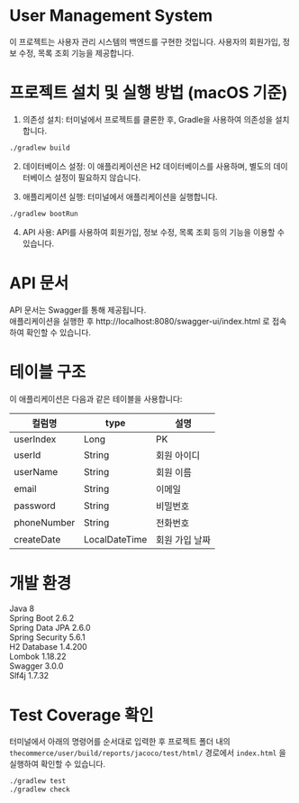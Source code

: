 # User Management System
이 프로젝트는 사용자 관리 시스템의 백엔드를 구현한 것입니다. 사용자의 회원가입, 정보 수정, 목록 조회 기능을 제공합니다.

# 프로젝트 설치 및 실행 방법 (macOS 기준)
1. 의존성 설치: 터미널에서 프로젝트를 클론한 후, Gradle을 사용하여 의존성을 설치합니다.
```bash
./gradlew build
```

2. 데이터베이스 설정: 이 애플리케이션은 H2 데이터베이스를 사용하며, 별도의 데이터베이스 설정이 필요하지 않습니다.

3. 애플리케이션 실행: 터미널에서 애플리케이션을 실행합니다.
```bash
./gradlew bootRun
```

4. API 사용: API를 사용하여 회원가입, 정보 수정, 목록 조회 등의 기능을 이용할 수 있습니다.

# API 문서
API 문서는 Swagger를 통해 제공됩니다.  
애플리케이션을 실행한 후 http://localhost:8080/swagger-ui/index.html 로 접속하여 확인할 수 있습니다.

# 테이블 구조
이 애플리케이션은 다음과 같은 테이블을 사용합니다:

|컬럼명|type|설명|
|------|---|---|
|userIndex|Long|PK|
|userId|String|회원 아이디|
|userName|String|회원 이름|
|email|String|이메일|
|password|String|비밀번호|
|phoneNumber|String|전화번호|
|createDate|LocalDateTime|회원 가입 날짜|

# 개발 환경
Java 8   
Spring Boot 2.6.2   
Spring Data JPA 2.6.0   
Spring Security 5.6.1   
H2 Database 1.4.200   
Lombok 1.18.22   
Swagger 3.0.0   
Slf4j 1.7.32

# Test Coverage 확인
터미널에서 아래의 명령어를 순서대로 입력한 후 프로젝트 폴더 내의 
`thecommerce/user/build/reports/jacoco/test/html/` 경로에서 `index.html` 을 실행하여 확인할 수 있습니다.
```bash
./gradlew test
./gradlew check
```

